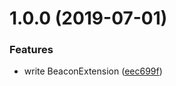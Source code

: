 # 1.0.0 (2019-07-01)


### Features

* write BeaconExtension ([eec699f](https://github.com/dbartholomae/redux-dynamic-modules-beacon/commit/eec699f))
